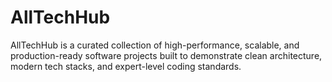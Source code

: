 # AllTechHub
AllTechHub is a curated collection of high-performance, scalable, and production-ready software projects built to demonstrate clean architecture, modern tech stacks, and expert-level coding standards.
